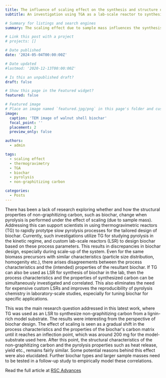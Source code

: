 ```yaml
---
title: The influence of scaling effect on the synthesis and structure of non-graphitizing carbon
subtitle: An investigation using TGA as a lab-scale reactor to synthesize non-graphitizing carbon from biomass

# Summary for listings and search engines
summary: The scaling effect due to sample mass influences the synthesis of non-graphitizing carbon, such as biochar, in thermogravimetric reactors. An investigation to reveal how these changes influence the pyrolysis process and the resulting carbon structure.

# Link this post with a project
# projects: []

# Date published
date: '2024-05-04T00:00:00Z'

# Date updated
#lastmod: '2020-12-13T00:00:00Z'

# Is this an unpublished draft?
draft: false

# Show this page in the Featured widget?
featured: false

# Featured image
# Place an image named `featured.jpg/png` in this page's folder and customize its options here.
image:
  caption: 'TEM image of walnut shell biochar'
  focal_point: ''
  placement: 2
  preview_only: false

authors:
  - admin

tags:
  - scaling effect
  - thermogravimetry
  - TGA
  - biochar
  - pyrolysis
  - non-graphitizing carbon

categories:
  - Posts
---
```



There has been a lack of research exploring whether and how the structural properties of non-graphitizing carbon, such as biochar, change when pyrolysis is performed under the effect of scaling (due to sample mass). Addressing this can support scientists in using thermogravimetric reactors (TG) to rapidly protytpe slow pyrolysis processes  for the tailored design of biochar. Currently, such investigations utilize TG for studying pyrolysis in the kinetic regime, and custom lab-scale reactors (LSR) to design biochar based on these process parameters. This results in discrepancies in biochar design, especially during scale-up of the system. Even for the same biomass precursors with similar characteristics (particle size distribution, homogenity etc.), there arises disagreements between the process characteristics and the (intended) properties of the resultant biochar. If TG can also be used as LSR for synthesis of biochar in the lab, then the process characteristics and the properties of synthesized carbon can be simultaneously investigated and correlated. This also eliminates the need for expensive custom LSRs and improves the reproducibility of pyrolysis chemistry in laboratory-scale studies, especially for tuning biochar for specific applications.  

This was the main research question addressed in this latest work, where TG was used as an LSR to synthesize non-graphitizing carbon from a lignin-rich model substrate. The results were interesting from the perspective of biochar design. The effect of scaling is seen as a gradual shift in the process characteristics and the properties of the biochar's carbon matrix until it reaches an inflection point, which was around 200 mg for the model-substrate used here. After this point, the structural characteristics of the non-graphitizing carbon and the pyrolysis properties such as heat release, yield etc., remains fairly similar. Some potential reasons behind this effect were also elucidated. Further biochar types and larger sample masses need to be tested in a follow-up study to empirically model these correlations.  


Read the full article at [RSC Advances](https://pubs.rsc.org/en/content/articlelanding/2023/ra/d3ra01911j)
